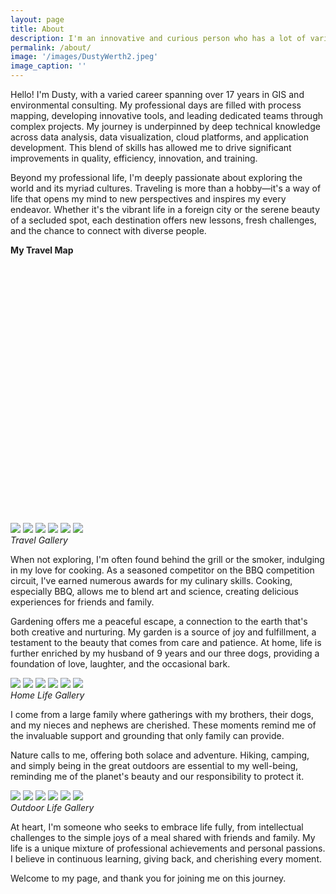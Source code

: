 ```yaml
---
layout: page
title: About
description: I'm an innovative and curious person who has a lot of varied experience throughout the environmental consulting market.
permalink: /about/
image: '/images/DustyWerth2.jpeg'
image_caption: ''
---
```


Hello! I'm Dusty, with a varied career spanning over 17 years in GIS and environmental consulting. My professional days are filled with process mapping, developing innovative tools, and leading dedicated teams through complex projects. My journey is underpinned by deep technical knowledge across data analysis, data visualization, cloud platforms, and application development. This blend of skills has allowed me to drive significant improvements in quality, efficiency, innovation, and training.

Beyond my professional life, I'm deeply passionate about exploring the world and its myriad cultures. Traveling is more than a hobby—it's a way of life that opens my mind to new perspectives and inspires my every endeavor. Whether it's the vibrant life in a foreign city or the serene beauty of a secluded spot, each destination offers new lessons, fresh challenges, and the chance to connect with diverse people.

<strong>My Travel Map</strong>
<div id="mapid" style="height: 400px;"></div>
<script>
document.addEventListener('DOMContentLoaded', function() {
  var map = L.map('mapid').setView([39.061122083, -60.240289294], 2);
  
  var baseMaps = {
    "OpenTopoMap": L.tileLayer('https://{s}.tile.opentopomap.org/{z}/{x}/{y}.png', {
      attribution: 'Map data © <a href="https://opentopomap.org">OpenTopoMap</a>',
      maxZoom: 17,
    }),
    "OpenStreetMap": L.tileLayer('https://{s}.tile.openstreetmap.org/{z}/{x}/{y}.png', {
      attribution: '© OpenStreetMap contributors'
    }),
    "ESRI World Imagery": L.tileLayer('https://server.arcgisonline.com/ArcGIS/rest/services/World_Imagery/MapServer/tile/{z}/{y}/{x}', {
      attribution: 'Tiles © Esri &mdash; Source: Esri, i-cubed, USDA, USGS, AEX, GeoEye, Getmapping, Aerogrid, IGN, IGP, UPR-EGP, and the GIS User Community'
    })
  };

  baseMaps["OpenTopoMap"].addTo(map);

  var overlayMaps = {}; // Object to hold GeoJSON layers

  // Function to add GeoJSON data to the map with customizable marker options
  function addGeoJSONLayer(url, fillColor, name) {
    var geojsonMarkerOptions = {
      radius: 8,
      fillColor: fillColor,
      color: "#000",
      weight: 3,
      opacity: 1,
      fillOpacity: 0.8
    };

    fetch(url)
      .then(function(response) { return response.json(); })
      .then(function(data) {
        var layer = L.geoJSON(data, {
          pointToLayer: function (feature, latlng) {
            return L.circleMarker(latlng, geojsonMarkerOptions);
          }
        }).addTo(map); // Add the layer to the map immediately
        overlayMaps[name] = layer; // Register the layer for the overlay control
      })
      .catch(function(error) {
        console.error('Error fetching GeoJSON: ', error);
      });
  }

  // Add GeoJSON layers
  addGeoJSONLayer('https://raw.githubusercontent.com/DustyWerth/DustyWerth.github.io/main/_geojson/Travel_Locs.geojson', '#0000FF', 'Travel Locations');
  addGeoJSONLayer('https://raw.githubusercontent.com/DustyWerth/DustyWerth.github.io/main/_geojson/National_Parks.geojson', '#00FF00', 'National Parks');
  addGeoJSONLayer('https://raw.githubusercontent.com/DustyWerth/DustyWerth.github.io/main/_geojson/Camping_Sites.geojson', '#FFFF00', 'Camping Sites');

  // Ensure the GeoJSON layers have been added before creating the control
  // This simplistic approach might need adjustments for real-world usage
  setTimeout(() => {
    L.control.layers(baseMaps, overlayMaps).addTo(map);
  }, 1000);

  // Legend with updated styling for a white background
  var legend = L.control({position: 'bottomright'});
  legend.onAdd = function (map) {
    var div = L.DomUtil.create('div', 'info legend');
    div.style.backgroundColor = 'white'; // Set background color to white
    div.style.padding = '6px'; // Add some padding
    div.style.border = '1px solid #ddd'; // Add a border
    div.style.borderRadius = '4px'; // Optional: round the corners
    div.style.boxShadow = '0 0 15px rgba(0,0,0,0.2)'; // Optional: add a subtle shadow
    div.style.opacity = '0.9'; // Optional: make the background slightly transparent

    var categories = ['Travel Locations', 'National Parks', 'Camping Sites'],
        colors = ['#0000FF', '#00FF00', '#FFFF00'];

    for (var i = 0; i < categories.length; i++) {
        div.innerHTML +=
            '<i style="background:' + colors[i] + '; width: 10px; height: 10px; border-radius: 50%; display: inline-block; margin-right: 5px;"></i> ' +
            categories[i] + '<br>';
    }
    return div;
  };
  legend.addTo(map);
});
</script>

<div class="gallery-box">
  <div class="gallery">
    <img src="/images/LadyLuck.jpeg" loading="lazy">
    <img src="/images/La_Sagrada.jpg" loading="lazy">
    <img src="/images/USSArizona.jpeg" loading="lazy">
    <img src="/images/Sevile.jpg" loading="lazy">
    <img src="/images/India_Elephant_Island.jpeg" loading="lazy">
    <img src="/images/Portugal.jpg" loading="lazy">
   </div>
  <em>Travel Gallery</em>
</div>

When not exploring, I'm often found behind the grill or the smoker, indulging in my love for cooking. As a seasoned competitor on the BBQ competition circuit, I've earned numerous awards for my culinary skills. Cooking, especially BBQ, allows me to blend art and science, creating delicious experiences for friends and family.

Gardening offers me a peaceful escape, a connection to the earth that's both creative and nurturing. My garden is a source of joy and fulfillment, a testament to the beauty that comes from care and patience. At home, life is further enriched by my husband of 9 years and our three dogs, providing a foundation of love, laughter, and the occasional bark.

<div class="gallery-box">
  <div class="gallery">
    <img src="/images/DustyRussel.jpeg" loading="lazy">
    <img src="/images/Milo.jpg" loading="lazy">
    <img src="/images/Gussie.jpeg" loading="lazy">
    <img src="/images/Trooper.jpeg" loading="lazy">
    <img src="/images/Ribs.jpeg" loading="lazy">
    <img src="/images/Chicken.jpg" loading="lazy">
  </div>
  <em>Home Life Gallery</em>
</div>

I come from a large family where gatherings with my brothers, their dogs, and my nieces and nephews are cherished. These moments remind me of the invaluable support and grounding that only family can provide.

Nature calls to me, offering both solace and adventure. Hiking, camping, and simply being in the great outdoors are essential to my well-being, reminding me of the planet's beauty and our responsibility to protect it.

<div class="gallery-box">
  <div class="gallery">
    <img src="/images/Moose.jpeg" loading="lazy">
    <img src="/images/RedRocks.jpg" loading="lazy">
    <img src="/images/RMNP_Hike.jpeg" loading="lazy">
    <img src="/images/Bear.jpeg" loading="lazy">
    <img src="/images/Aruba_Sunset.jpeg" loading="lazy">
    <img src="/images/Glacier.jpeg" loading="lazy">
  </div>
  <em>Outdoor Life Gallery</em>
</div>

At heart, I'm someone who seeks to embrace life fully, from intellectual challenges to the simple joys of a meal shared with friends and family. My life is a unique mixture of professional achievements and personal passions. I believe in continuous learning, giving back, and cherishing every moment.

Welcome to my page, and thank you for joining me on this journey.
